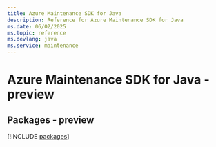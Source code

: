 ```yaml
---
title: Azure Maintenance SDK for Java
description: Reference for Azure Maintenance SDK for Java
ms.date: 06/02/2025
ms.topic: reference
ms.devlang: java
ms.service: maintenance
---
```

# Azure Maintenance SDK for Java - preview
## Packages - preview
[!INCLUDE [packages](maintenance-index.md)]